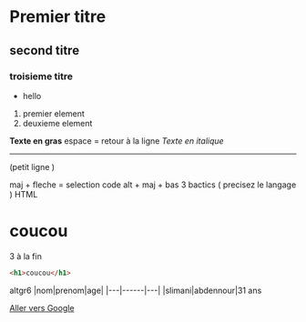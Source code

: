 # Premier titre
## second titre


### troisieme titre 

+ hello 
1. premier element 
2. deuxieme element 

**Texte en gras**
espace = retour à la ligne 
*Texte en italique*

--- 
(petit ligne ) 

maj + fleche  = selection code 
alt + maj  + bas 
3 bactics ( precisez le langage ) HTML 
<h1>coucou</h1>
3 à la fin 

```html
<h1>coucou</h1>
```
altgr6 
|nom|prenom|age|
|---|------|---|
|slimani|abdennour|31 ans

[Aller vers Google]("htpp://google.com")